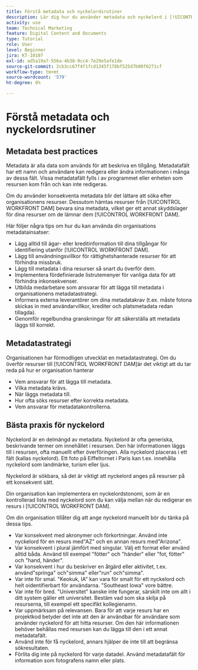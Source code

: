 ```yaml
---
title: Förstå metadata och nyckelordsrutiner
description: Lär dig hur du använder metadata och nyckelord i [!UICONTROL WORKFRONT DAM] som beskriver en resurs för att öka sökbarheten för organisationens resurser.
activity: use
team: Technical Marketing
feature: Digital Content and Documents
type: Tutorial
role: User
level: Beginner
jira: KT-10107
exl-id: ad5a19a7-556a-4b38-9cc4-7e29e5afe1de
source-git-commit: 2cb3cc67f4f1fcd1345f178bf525d7b00f6271cf
workflow-type: tm+mt
source-wordcount: '579'
ht-degree: 0%

---
```


# Förstå metadata och nyckelordsrutiner

## Metadata best practices

Metadata är alla data som används för att beskriva en tillgång. Metadatafält har ett namn och användare kan redigera eller ändra informationen i många av dessa fält. Vissa metadatafält fylls i av programmet eller enheten som resursen kom från och kan inte redigeras.

Om du använder konsekventa metadata blir det lättare att söka efter organisationens resurser. Dessutom hämtas resurser från [!UICONTROL WORKFRONT DAM] bevara sina metadata, vilket ger ett annat skyddslager för dina resurser om de lämnar dem [!UICONTROL WORKFRONT DAM].

Här följer några tips om hur du kan använda din organisations metadatainsatser:

* Lägg alltid till ägar- eller kreditinformation till dina tillgångar för identifiering utanför [!UICONTROL WORKFRONT DAM].
* Lägg till användningsvillkor för rättighetshanterade resurser för att förhindra missbruk.
* Lägg till metadata i dina resurser så snart du överför dem.
* Implementera fördefinierade listrutemenyer för vanliga data för att förhindra inkonsekvenser.
* Utbilda medarbetare som ansvarar för att lägga till metadata i organisationens metadatastrategi.
* Informera externa leverantörer om dina metadatakrav (t.ex. måste fotona skickas in med användarvillkor, krediter och platsmetadata redan tillagda).
* Genomför regelbundna granskningar för att säkerställa att metadata läggs till korrekt.

## Metadatastrategi

Organisationen har förmodligen utvecklat en metadatastrategi. Om du överför resurser till [!UICONTROL WORKFRONT DAM]är det viktigt att du tar reda på hur er organisation hanterar

* Vem ansvarar för att lägga till metadata.
* Vilka metadata krävs.
* När läggs metadata till.
* Hur ofta söks resurser efter korrekta metadata.
* Vem ansvarar för metadatakontrollerna.

## Bästa praxis för nyckelord

Nyckelord är en delmängd av metadata. Nyckelord är ofta generiska, beskrivande termer om innehållet i resursen. Den här informationen läggs till i resursen, ofta manuellt efter överföringen. Alla nyckelord placeras i ett fält (kallas nyckelord). Ett foto på Eiffeltornet i Paris kan t.ex. innehålla nyckelord som landmärke, turism eller ljus.

Nyckelord är sökbara, så det är viktigt att nyckelord anges på resurser på ett konsekvent sätt.

Din organisation kan implementera en nyckelordstonomi, som är en kontrollerad lista med nyckelord som du kan välja mellan när du redigerar en resurs i [!UICONTROL WORKFRONT DAM].

Om din organisation tillåter dig att ange nyckelord manuellt bör du tänka på dessa tips.

* Var konsekvent med akronymer och förkortningar. Använd inte nyckelord för en resurs med&quot;AZ&quot; och en annan resurs med&quot;Arizona&quot;.
* Var konsekvent i plural jämfört med singular. Välj ett format eller använd alltid båda. Använd till exempel &quot;fötter&quot; och &quot;händer&quot; eller &quot;fot, fötter&quot; och &quot;hand, händer&quot;.
* Var konsekvent i hur du beskriver en åtgärd eller aktivitet, t.ex. använd&quot;springa&quot; och&quot;simma&quot; eller&quot;run&quot; och&quot;simma&quot;.
* Var inte för smal. &quot;Keokuk, IA&quot; kan vara för smalt för ett nyckelord och helt oidentifierbart för användarna. &quot;Southeast Iowa&quot; vore bättre.
* Var inte för bred. &quot;Universitet&quot; kanske inte fungerar, särskilt inte om allt i ditt system gäller ett universitet. Bestäm vad som ska skilja på resurserna, till exempel ett specifikt kollegienamn.
* Var uppmärksam på relevansen. Bara för att varje resurs har en projektkod betyder det inte att den är användbar för användare som använder nyckelord för att hitta resurser. Om den här informationen behöver behållas med resursen kan du lägga till den i ett annat metadatafält.
* Använd inte för få nyckelord, annars hjälper de inte till att begränsa sökresultaten.
* Förlita dig inte på nyckelord för varje datadel. Använd metadatafält för information som fotografens namn eller plats.
